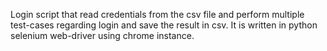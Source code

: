 Login script that read credentials from the csv file and perform multiple test-cases regarding login and save the result in csv. It is written in python selenium web-driver using chrome instance.
